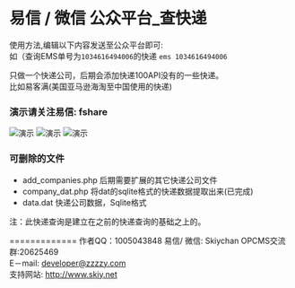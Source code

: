 易信 / 微信 公众平台_查快递
======

使用方法,编辑以下内容发送至公众平台即可:   
如（查询EMS单号为```1034616494006```的快递
```ems 1034616494006``` 

只做一个快递公司，后期会添加快递100API没有的一些快递。   
比如易客满(美国亚马逊海淘至中国使用的快递) 

### 演示请关注易信: fshare ###   
![演示](screenshot/sc1.png) ![演示](screenshot/sc2.png) ![演示](screenshot/sc3.png)   


### 可删除的文件 ###
- add_companies.php   后期需要扩展的其它快递公司文件
- company_dat.php     将dat的sqlite格式的快递数据提取出来(已完成)
- data.dat            快递公司数据，Sqlite格式

注：此快递查询是建立在之前的快递查询的基础之上的。   

=============
作者QQ：1005043848
易信/ 微信: Skiychan
OPCMS交流群:20625469   
E－mail:  developer@zzzzy.com   
支持网站: <http://www.skiy.net> 
